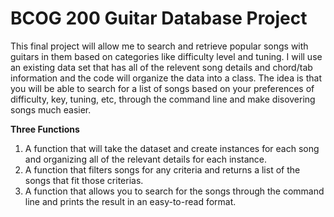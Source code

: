 # BCOG 200 Guitar Database Project

This final project will allow me to search and retrieve popular songs with guitars in them based on categories like difficulty level and tuning. I will use an existing data set that has all of the relevent song details and chord/tab information and the code will organize the data into a class. The idea is that you will be able to search for a list of songs based on your preferences of difficulty, key, tuning, etc, through the command line and make disovering songs much easier.

**Three Functions**
1. A function that will take the dataset and create instances for each song and organizing all of the relevant details for each instance.
2. A function that filters songs for any criteria and returns a list of the songs that fit those criterias.
3. A function that allows you to search for the songs through the command line and prints the result in an easy-to-read format.
